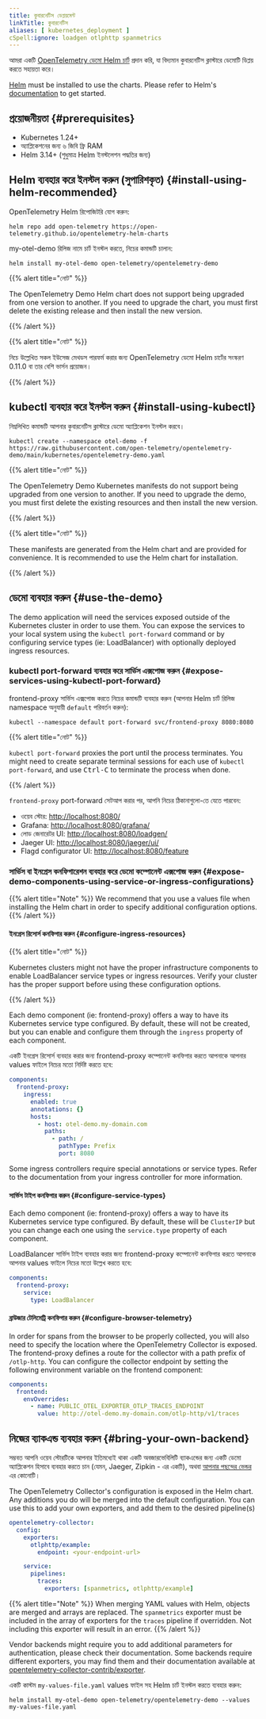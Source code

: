 ```yaml
---
title: কুবারনেটিস ডেপ্লয়মেন্ট
linkTitle: কুবারনেটিস
aliases: [ kubernetes_deployment ]
cSpell:ignore: loadgen otlphttp spanmetrics
---
```


আমরা একটি
[OpenTelemetry ডেমো Helm চার্ট](/docs/platforms/kubernetes/helm/demo/) প্রদান করি,
যা বিদ্যমান কুবারনেটিস ক্লাস্টারে ডেমোটি ডিপ্লয় করতে সহায়তা করে।

[Helm](https://helm.sh) must be installed to use the charts. Please refer to
Helm's [documentation](https://helm.sh/docs/) to get started.

## প্রয়োজনীয়তা {#prerequisites}

- Kubernetes 1.24+
- অ্যাপ্লিকেশনের জন্য ৬ জিবি ফ্রি RAM
- Helm 3.14+ (শুধুমাত্র Helm ইনস্টলেশন পদ্ধতির জন্য)

## Helm ব্যবহার করে ইনস্টল করুন (সুপারিশকৃত) {#install-using-helm-recommended}

OpenTelemetry Helm রিপোজিটরি যোগ করুন:

```shell
helm repo add open-telemetry https://open-telemetry.github.io/opentelemetry-helm-charts
```

my-otel-demo রিলিজ নামে চার্ট ইনস্টল করতে, নিচের
কমান্ডটি চালান:

```shell
helm install my-otel-demo open-telemetry/opentelemetry-demo
```

{{% alert title="নোট" %}}

The OpenTelemetry Demo Helm chart does not support being upgraded from one
version to another. If you need to upgrade the chart, you must first delete the
existing release and then install the new version.

{{% /alert %}}

{{% alert title="নোট" %}}

নিচে উল্লেখিত সকল ইউসেজ মেথডস পারফর্ম করার জন্য OpenTelemetry ডেমো
Helm চার্টের সংস্করণ 0.11.0 বা তার বেশি ভার্সন প্রয়োজন।

{{% /alert %}}

## kubectl ব্যবহার করে ইনস্টল করুন {#install-using-kubectl}

নিম্নলিখিত কমান্ডটি আপনার কুবারনেটিস ক্লাস্টারে ডেমো অ্যাপ্লিকেশন
ইনস্টল করবে।

```shell
kubectl create --namespace otel-demo -f https://raw.githubusercontent.com/open-telemetry/opentelemetry-demo/main/kubernetes/opentelemetry-demo.yaml
```

{{% alert title="নোট" %}}

The OpenTelemetry Demo Kubernetes manifests do not support being upgraded from
one version to another. If you need to upgrade the demo, you must first delete
the existing resources and then install the new version.

{{% /alert %}}

{{% alert title="নোট" %}}

These manifests are generated from the Helm chart and are provided for
convenience. It is recommended to use the Helm chart for installation.

{{% /alert %}}

## ডেমো ব্যবহার করুন {#use-the-demo}

The demo application will need the services exposed outside of the Kubernetes
cluster in order to use them. You can expose the services to your local system
using the `kubectl port-forward` command or by configuring service types (ie:
LoadBalancer) with optionally deployed ingress resources.

### kubectl port-forward ব্যবহার করে সার্ভিস এক্সপোজ করুন {#expose-services-using-kubectl-port-forward}

frontend-proxy সার্ভিস এক্সপোজ করতে নিচের কমান্ডটি ব্যবহার করুন (আপনার
Helm চার্ট রিলিজ namespace অনুযায়ী `default` পরিবর্তন করুন):

```shell
kubectl --namespace default port-forward svc/frontend-proxy 8080:8080
```

{{% alert title="নোট" %}}

`kubectl port-forward` proxies the port until the process terminates. You might
need to create separate terminal sessions for each use of
`kubectl port-forward`, and use <kbd>Ctrl-C</kbd> to terminate the process when
done.

{{% /alert %}}

`frontend-proxy` port-forward সেটআপ করার পর, আপনি নিচের ঠিকানাগুলো-তে যেতে পারবেন:

- ওয়েব স্টোর: <http://localhost:8080/>
- Grafana: <http://localhost:8080/grafana/>
- লোড জেনারেটর UI: <http://localhost:8080/loadgen/>
- Jaeger UI: <http://localhost:8080/jaeger/ui/>
- Flagd configurator UI: <http://localhost:8080/feature>

### সার্ভিস বা ইনগ্রেস কনফিগারেশন ব্যবহার করে ডেমো কম্পোনেন্ট এক্সপোজ করুন {#expose-demo-components-using-service-or-ingress-configurations}

{{% alert title="Note" %}} We recommend that you use a values file when
installing the Helm chart in order to specify additional configuration options.
{{% /alert %}}

#### ইনগ্রেস রিসোর্স কনফিগার করুন {#configure-ingress-resources}

{{% alert title="নোট" %}}

Kubernetes clusters might not have the proper infrastructure components to
enable LoadBalancer service types or ingress resources. Verify your cluster has
the proper support before using these configuration options.

{{% /alert %}}

Each demo component (ie: frontend-proxy) offers a way to have its Kubernetes
service type configured. By default, these will not be created, but you can
enable and configure them through the `ingress` property of each component.

একটি ইনগ্রেস রিসোর্স ব্যবহার করার জন্য frontend-proxy কম্পোনেন্ট কনফিগার করতে
আপনাকে আপনার values ফাইলে নিচের মতো নির্দিষ্ট করতে হবে:

```yaml
components:
  frontend-proxy:
    ingress:
      enabled: true
      annotations: {}
      hosts:
        - host: otel-demo.my-domain.com
          paths:
            - path: /
              pathType: Prefix
              port: 8080
```

Some ingress controllers require special annotations or service types. Refer to
the documentation from your ingress controller for more information.

#### সার্ভিস টাইপ কনফিগার করুন {#configure-service-types}

Each demo component (ie: frontend-proxy) offers a way to have its Kubernetes
service type configured. By default, these will be `ClusterIP` but you can
change each one using the `service.type` property of each component.

LoadBalancer সার্ভিস টাইপ ব্যবহার করার জন্য frontend-proxy কম্পোনেন্ট কনফিগার করতে
আপনাকে আপনার values ফাইলে নিচের মতো উল্লেখ করতে হবে:

```yaml
components:
  frontend-proxy:
    service:
      type: LoadBalancer
```

#### ব্রাউজার টেলিমেট্রি কনফিগার করুন {#configure-browser-telemetry}

In order for spans from the browser to be properly collected, you will also need
to specify the location where the OpenTelemetry Collector is exposed. The
frontend-proxy defines a route for the collector with a path prefix of
`/otlp-http`. You can configure the collector endpoint by setting the following
environment variable on the frontend component:

```yaml
components:
  frontend:
    envOverrides:
      - name: PUBLIC_OTEL_EXPORTER_OTLP_TRACES_ENDPOINT
        value: http://otel-demo.my-domain.com/otlp-http/v1/traces
```

## নিজের ব্যাকএন্ড ব্যবহার করুন {#bring-your-own-backend}

সম্ভবত আপনি ওয়েব স্টোরটিকে আপনার ইতিমধ্যেই থাকা একটি অবজারভেবিলিটি ব্যাকএন্ডের
জন্য একটি ডেমো অ্যাপ্লিকেশন হিসাবে ব্যবহার করতে চান (যেমন, Jaeger, Zipkin - এর
একটি), অথবা [আপনার পছন্দের ভেন্ডর](/ecosystem/vendors/) এর কোনোটি।

The OpenTelemetry Collector's configuration is exposed in the Helm chart. Any
additions you do will be merged into the default configuration. You can use this
to add your own exporters, and add them to the desired pipeline(s)

```yaml
opentelemetry-collector:
  config:
    exporters:
      otlphttp/example:
        endpoint: <your-endpoint-url>

    service:
      pipelines:
        traces:
          exporters: [spanmetrics, otlphttp/example]
```

{{% alert title="Note" %}} When merging YAML values with Helm, objects are
merged and arrays are replaced. The `spanmetrics` exporter must be included in
the array of exporters for the `traces` pipeline if overridden. Not including
this exporter will result in an error. {{% /alert %}}

Vendor backends might require you to add additional parameters for
authentication, please check their documentation. Some backends require
different exporters, you may find them and their documentation available at
[opentelemetry-collector-contrib/exporter](https://github.com/open-telemetry/opentelemetry-collector-contrib/tree/main/exporter).

একটি কাস্টম `my-values-file.yaml` values ফাইল সহ Helm চার্ট ইনস্টল করতে ব্যবহার করুন:

```shell
helm install my-otel-demo open-telemetry/opentelemetry-demo --values my-values-file.yaml
```
